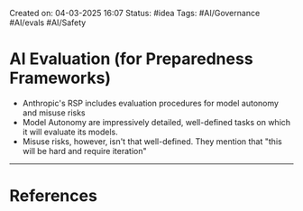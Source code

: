 Created on: 04-03-2025 16:07
Status: #idea
Tags: #AI/Governance #AI/evals #AI/Safety 
# AI Evaluation (for Preparedness Frameworks)
- Anthropic's RSP includes evaluation procedures for model autonomy and misuse risks
- Model Autonomy are impressively detailed, well-defined tasks on which it will evaluate its models.
- Misuse risks, however, isn't that well-defined. They mention that "this will be hard and require iteration"




-----------------
# References